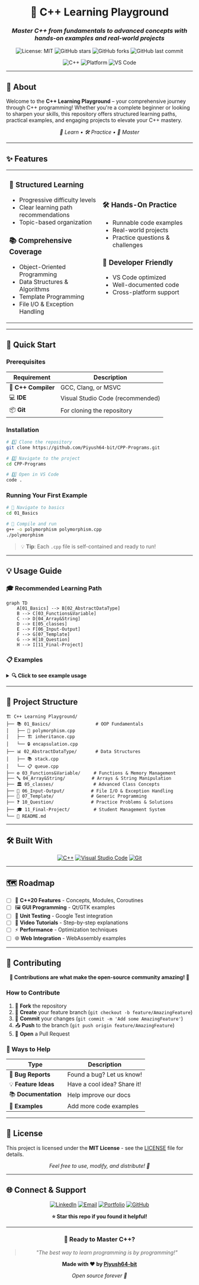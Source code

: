 <div align="center">

# 🚀 C++ Learning Playground

### *Master C++ from fundamentals to advanced concepts with hands-on examples and real-world projects*

![License: MIT](https://img.shields.io/badge/License-MIT-yellow.svg?style=flat-square)
![GitHub stars](https://img.shields.io/github/stars/Piyush64-bit/CPP-Programs?style=flat-square&color=yellow)
![GitHub forks](https://img.shields.io/github/forks/Piyush64-bit/CPP-Programs?style=flat-square&color=green)
![GitHub last commit](https://img.shields.io/github/last-commit/Piyush64-bit/CPP-Programs?style=flat-square&color=blue)

![C++](https://img.shields.io/badge/C%2B%2B-17-blue?style=flat-square&logo=cplusplus&logoColor=white)
![Platform](https://img.shields.io/badge/Platform-Windows%20%7C%20Linux%20%7C%20macOS-lightgrey?style=flat-square)
![VS Code](https://img.shields.io/badge/VS%20Code-Ready-007ACC?style=flat-square&logo=visualstudiocode&logoColor=white)

</div>

---

## 📖 About

Welcome to the **C++ Learning Playground** – your comprehensive journey through C++ programming! Whether you're a complete beginner or looking to sharpen your skills, this repository offers structured learning paths, practical examples, and engaging projects to elevate your C++ mastery.

<div align="center">

*🎯 Learn • 🛠️ Practice • 🚀 Master*

</div>

---

## ✨ Features

<table>
<tr>
<td width="50%">

### 🎯 **Structured Learning**
- Progressive difficulty levels
- Clear learning path recommendations
- Topic-based organization

### 📚 **Comprehensive Coverage**
- Object-Oriented Programming
- Data Structures & Algorithms
- Template Programming
- File I/O & Exception Handling

</td>
<td width="50%">

### 🛠️ **Hands-On Practice**
- Runnable code examples
- Real-world projects
- Practice questions & challenges

### 🔧 **Developer Friendly**
- VS Code optimized
- Well-documented code
- Cross-platform support

</td>
</tr>
</table>

---

## 🚀 Quick Start

### Prerequisites

<div align="center">

| Requirement | Description |
|-------------|-------------|
| 🔧 **C++ Compiler** | GCC, Clang, or MSVC |
| 💻 **IDE** | Visual Studio Code (recommended) |
| 📦 **Git** | For cloning the repository |

</div>

### Installation

```bash
# 1️⃣ Clone the repository
git clone https://github.com/Piyush64-bit/CPP-Programs.git

# 2️⃣ Navigate to the project
cd CPP-Programs

# 3️⃣ Open in VS Code
code .
```

### Running Your First Example

```bash
# 📂 Navigate to basics
cd 01_Basics

# 🔨 Compile and run
g++ -o polymorphism polymorphism.cpp
./polymorphism
```

> 💡 **Tip**: Each `.cpp` file is self-contained and ready to run!

---

## 💡 Usage Guide

### 🎓 Recommended Learning Path

```mermaid
graph TD
    A[01_Basics] --> B[02_AbstractDataType]
    B --> C[03_Functions&Variable]
    C --> D[04_Array&String]
    D --> E[05_classes]
    E --> F[06_Input-Output]
    F --> G[07_Template]
    G --> H[10_Question]
    H --> I[11_Final-Project]
```

### 📋 Examples

<details>
<summary><b>🔍 Click to see example usage</b></summary>

```bash
# Object-Oriented Programming
cd 01_Basics
g++ -o inheritance inheritance.cpp && ./inheritance

# Data Structures
cd 02_AbstractDataType
g++ -o stack stack.cpp && ./stack

# Templates
cd 07_Template
g++ -std=c++17 -o templates template_example.cpp && ./templates
```

</details>

---

## 📁 Project Structure

```
🏗️ C++ Learning Playground/
├── 📚 01_Basics/                 # OOP Fundamentals
│   ├── 🔄 polymorphism.cpp
│   ├── 🏗️ inheritance.cpp
│   └── 🔒 encapsulation.cpp
├── 📊 02_AbstractDataType/       # Data Structures
│   ├── 📚 stack.cpp
│   └── 📋 queue.cpp
├── ⚙️ 03_Functions&Variable/     # Functions & Memory Management
├── 🔤 04_Array&String/          # Arrays & String Manipulation
├── 🏛️ 05_classes/               # Advanced Class Concepts
├── 📁 06_Input-Output/          # File I/O & Exception Handling
├── 🎯 07_Template/              # Generic Programming
├── ❓ 10_Question/              # Practice Problems & Solutions
├── 🎓 11_Final-Project/         # Student Management System
└── 📖 README.md
```

---

## 🛠️ Built With

<div align="center">

[![C++](https://img.shields.io/badge/C%2B%2B-00599C?style=for-the-badge&logo=cplusplus&logoColor=white)](https://isocpp.org/)
[![Visual Studio Code](https://img.shields.io/badge/VS%20Code-007ACC?style=for-the-badge&logo=visualstudiocode&logoColor=white)](https://code.visualstudio.com/)
[![Git](https://img.shields.io/badge/Git-F05032?style=for-the-badge&logo=git&logoColor=white)](https://git-scm.com/)

</div>

---

## 🗺️ Roadmap

- [ ] 🚀 **C++20 Features** - Concepts, Modules, Coroutines
- [ ] 🖼️ **GUI Programming** - Qt/GTK examples
- [ ] 🧪 **Unit Testing** - Google Test integration
- [ ] 🎥 **Video Tutorials** - Step-by-step explanations
- [ ] ⚡ **Performance** - Optimization techniques
- [ ] 🌐 **Web Integration** - WebAssembly examples

---

## 🤝 Contributing

<div align="center">

**🌟 Contributions are what make the open-source community amazing! 🌟**

</div>

### How to Contribute

1. 🍴 **Fork** the repository
2. 🌿 **Create** your feature branch (`git checkout -b feature/AmazingFeature`)
3. 💾 **Commit** your changes (`git commit -m 'Add some AmazingFeature'`)
4. 📤 **Push** to the branch (`git push origin feature/AmazingFeature`)
5. 🔄 **Open** a Pull Request

### 🎯 Ways to Help

| Type | Description |
|------|-------------|
| 🐛 **Bug Reports** | Found a bug? Let us know! |
| 💡 **Feature Ideas** | Have a cool idea? Share it! |
| 📚 **Documentation** | Help improve our docs |
| 🧪 **Examples** | Add more code examples |

---

## 📄 License

This project is licensed under the **MIT License** - see the [LICENSE](LICENSE) file for details.

<div align="center">

*Feel free to use, modify, and distribute! 🎉*

</div>

---

## 🌐 Connect & Support

<div align="center">

[![LinkedIn](https://img.shields.io/badge/LinkedIn-0077B5?style=for-the-badge&logo=linkedin&logoColor=white)](https://linkedin.com/in/yourprofile)
[![Email](https://img.shields.io/badge/Email-D14836?style=for-the-badge&logo=gmail&logoColor=white)](mailto:your.email@example.com)
[![Portfolio](https://img.shields.io/badge/Portfolio-000000?style=for-the-badge&logo=About.me&logoColor=white)](https://yourportfolio.com)
[![GitHub](https://img.shields.io/badge/GitHub-100000?style=for-the-badge&logo=github&logoColor=white)](https://github.com/Piyush64-bit)

**⭐ Star this repo if you found it helpful!**

</div>

---

<div align="center">

### 🎯 Ready to Master C++?

> *"The best way to learn programming is by programming!"*

**Made with ❤️ by [Piyush64-bit](https://github.com/Piyush64-bit)**

*Open source forever 🚀*

</div>